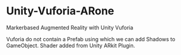 # Unity-Vuforia-ARone
Markerbased Augmented Reality with Unity Vuforia

Vuforia do not contain a Prefab using which we can add Shadows to GameObject.
Shader added from Unity ARkit Plugin.

